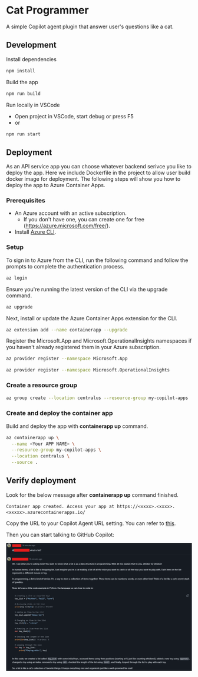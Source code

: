 # Cat Programmer

A simple Copilot agent plugin that answer user's questions like a cat.

## Development

Install dependencies
```bash
npm install
```

Build the app
```bash
npm run build
```

Run locally in VSCode
- Open project in VSCode, start debug or press F5
- or 
```bash
npm run start
```

## Deployment

As an API service app you can choose whatever backend serivce you like to deploy the app. Here we include Dockerfile in the project to allow user build docker image for deployment. The following steps will show you how to deploy the app to Azure Container Apps.

### Prerequisites
- An Azure account with an active subscription.
    - If you don't have one, you can create one for free (https://azure.microsoft.com/free/).
- Install [Azure CLI](https://learn.microsoft.com/en-us/cli/azure/install-azure-cli).

### Setup

To sign in to Azure from the CLI, run the following command and follow the prompts to complete the authentication process.
```Bash
az login
```

Ensure you're running the latest version of the CLI via the upgrade command.
```Bash
az upgrade
```

Next, install or update the Azure Container Apps extension for the CLI.
```Bash
az extension add --name containerapp --upgrade
```

Register the Microsoft.App and Microsoft.OperationalInsights namespaces if you haven't already registered them in your Azure subscription.
```Bash
az provider register --namespace Microsoft.App
```
```Bash
az provider register --namespace Microsoft.OperationalInsights
```

### Create a resource group
```bash
az group create --location centralus --resource-group my-copilot-apps
```

### Create and deploy the container app

Build and deploy the app with __containerapp up__ command.
```bash
az containerapp up \
  --name <Your APP NAME> \
  --resource-group my-copilot-apps \
  --location centralus \
  --source .
```
## Verify deployment

Look for the below message after __containerapp up__ command finished.
```
Container app created. Access your app at https://<xxxx>.<xxxx>.<xxxxx>.azurecontainerapps.io/
```

Copy the URL to your Copilot Agent URL setting. You can refer to [this](../../docs/README.md#step-4-configure-your-plugin-endpoint).

Then you can start talking to GitHub Copilot:

![Screenshot of a conversation with the @cat-agent](./cat-agent.png)
